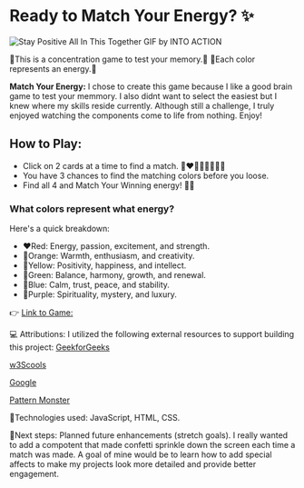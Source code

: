 # Ready to Match Your Energy? ✨

![Stay Positive All In This Together GIF by INTO ACTION](https://github.com/user-attachments/assets/979006a4-80b0-4791-a099-6e64db57301e)

🧠This is a concentration game to test your memory.🧠
🌈Each color represents an energy.🌈

**Match Your Energy:** I chose to create this game because I like a good brain game to test your memmory. I also didnt want to select the easiest but I knew where my skills reside currently. Although still a challenge, I truly enjoyed watching the components come to life from nothing. Enjoy! 

## **How to Play:**
+ Click on 2 cards at a time to find a match. 🩷❤️🧡💛💚🩵💙💜
+ You have 3 chances to find the matching colors before you loose.
+ Find all 4 and Match Your Winning energy! 🎉🎉

### **What colors represent what energy?**
Here's a quick breakdown:
+ ❤️Red: Energy, passion, excitement, and strength.
+ 🧡Orange: Warmth, enthusiasm, and creativity.
+ 💛Yellow: Positivity, happiness, and intellect.
+ 💚Green: Balance, harmony, growth, and renewal.
+ 💙Blue: Calm, trust, peace, and stability.
+ 💜Purple: Spirituality, mystery, and luxury.

👉 [Link to Game:](https://rmcelroy1990.github.io/Browser-Based-Game-Project1/)

💻 Attributions: I utilized the following external resources to support building this project:
[GeekforGeeks](https://www.geeksforgeeks.org/shuffle-a-given-array-using-fisher-yates-shuffle-algorithm/)

[w3Scools](https://www.w3schools.com/howto/howto_css_flip_card.asp)

[Google](https//:www.google.com)

[Pattern Monster](https://pattern.monster/waves-3)

🔮Technologies used: JavaScript, HTML, CSS.

🚀Next steps: Planned future enhancements (stretch goals). I really wanted to add a compotent that made confetti sprinkle down the screen each time a match was made. A goal of mine would be to learn how to add special affects to make my projects look more detailed and provide better engagement.
